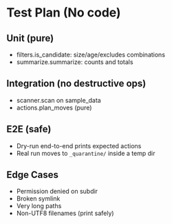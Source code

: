 # Test Plan (No code)

## Unit (pure)
- filters.is_candidate: size/age/excludes combinations
- summarize.summarize: counts and totals

## Integration (no destructive ops)
- scanner.scan on sample_data
- actions.plan_moves (pure)

## E2E (safe)
- Dry-run end-to-end prints expected actions
- Real run moves to `_quarantine/` inside a temp dir

## Edge Cases
- Permission denied on subdir
- Broken symlink
- Very long paths
- Non-UTF8 filenames (print safely)
